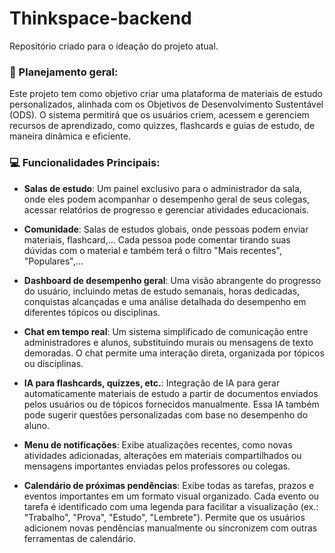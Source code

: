# Thinkspace-backend

Repositório criado para o ideação do projeto atual.

### 📝 Planejamento geral:

Este projeto tem como objetivo criar uma plataforma de materiais de estudo personalizados, alinhada com os Objetivos de Desenvolvimento Sustentável (ODS). O sistema permitirá que os usuários criem, acessem e gerenciem recursos de aprendizado, como quizzes, flashcards e guias de estudo, de maneira dinâmica e eficiente.

### 💻 Funcionalidades Principais:

- **Salas de estudo**: Um painel exclusivo para o administrador da sala, onde eles podem acompanhar o desempenho geral de seus colegas, acessar relatórios de progresso e gerenciar atividades educacionais.

- **Comunidade**: Salas de estudos globais, onde pessoas podem enviar materiais, flashcard,... Cada pessoa pode comentar tirando suas dúvidas com o material e também terá o filtro "Mais recentes", "Populares",...

- **Dashboard de desempenho geral**: Uma visão abrangente do progresso do usuário, incluindo metas de estudo semanais, horas dedicadas, conquistas alcançadas e uma análise detalhada do desempenho em diferentes tópicos ou disciplinas.

- **Chat em tempo real**: Um sistema simplificado de comunicação entre administradores e alunos, substituindo murais ou mensagens de texto demoradas. O chat permite uma interação direta, organizada por tópicos ou disciplinas.

- **IA para flashcards, quizzes, etc.**: Integração de IA para gerar automaticamente materiais de estudo a partir de documentos enviados pelos usuários ou de tópicos fornecidos manualmente. Essa IA também pode sugerir questões personalizadas com base no desempenho do aluno.

- **Menu de notificações**: Exibe atualizações recentes, como novas atividades adicionadas, alterações em materiais compartilhados ou mensagens importantes enviadas pelos professores ou colegas.

- **Calendário de próximas pendências**: Exibe todas as tarefas, prazos e eventos importantes em um formato visual organizado. Cada evento ou tarefa é identificado com uma legenda para facilitar a visualização (ex.: "Trabalho", "Prova", "Estudo", "Lembrete"). Permite que os usuários adicionem novas pendências manualmente ou sincronizem com outras ferramentas de calendário.

